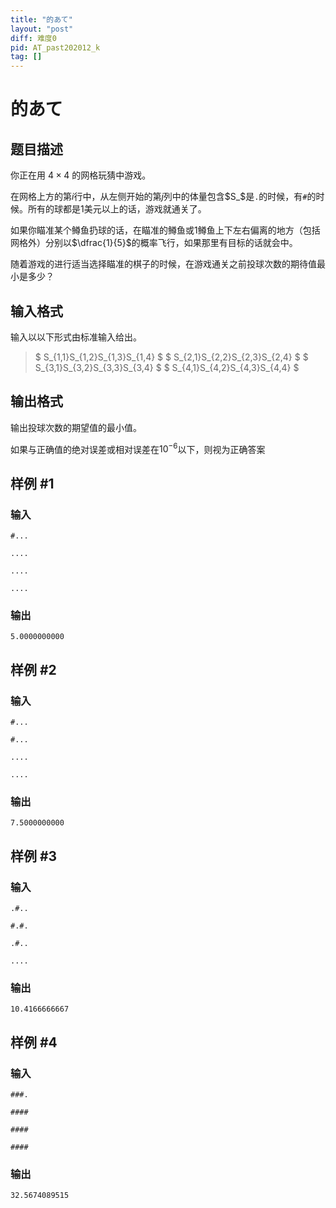 ```yaml
---
title: "的あて"
layout: "post"
diff: 难度0
pid: AT_past202012_k
tag: []
---
```


# 的あて

## 题目描述

你正在用 $4 \times 4$ 的网格玩猜中游戏。



在网格上方的第$i$行中，从左侧开始的第$j$列中的体量包含$S_$是`.`的时候，有`#`的时候。所有的球都是1美元以上的话，游戏就通关了。



如果你瞄准某个鳟鱼扔球的话，在瞄准的鳟鱼或$1$鳟鱼上下左右偏离的地方（包括网格外）分别以$\dfrac{1}{5}$的概率飞行，如果那里有目标的话就会中。



随着游戏的进行适当选择瞄准的棋子的时候，在游戏通关之前投球次数的期待值最小是多少？

## 输入格式

输入以以下形式由标准输入给出。



> $ S_{1,1}S_{1,2}S_{1,3}S_{1,4} $ $ S_{2,1}S_{2,2}S_{2,3}S_{2,4} $ $ S_{3,1}S_{3,2}S_{3,3}S_{3,4} $ $ S_{4,1}S_{4,2}S_{4,3}S_{4,4} $

## 输出格式

输出投球次数的期望值的最小值。



如果与正确值的绝对误差或相对误差在$10^{-6}$以下，则视为正确答案

## 样例 #1

### 输入

```
#...
....
....
....
```

### 输出

```
5.0000000000
```

## 样例 #2

### 输入

```
#...
#...
....
....
```

### 输出

```
7.5000000000
```

## 样例 #3

### 输入

```
.#..
#.#.
.#..
....
```

### 输出

```
10.4166666667
```

## 样例 #4

### 输入

```
###.
####
####
####
```

### 输出

```
32.5674089515
```

